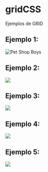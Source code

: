 # gridCSS
Ejemplos de GRID 

## Ejemplo 1:

![Pet Shop Boys](https://i.pinimg.com/originals/78/28/b3/7828b3900873738a7957ad60e9e060f6.jpg)

## Ejemplo 2:

![](https://cdn.shopify.com/s/files/1/0140/7312/products/underdog.jpeg?v=1329180092)

## Ejemplo 3:

![](https://i.pinimg.com/originals/89/9f/55/899f55cc5b7ed2d8c6ea7510f0a41803.png)

## Ejemplo 4:

![](https://cdn.shopify.com/s/files/1/0140/7312/products/bad_religion_3.jpg?v=1334268011.png)

## Ejemplo 5:

![](https://i.pinimg.com/originals/d9/9b/78/d99b78f79222f5f4b3c0eabf6c5d05de.jpg)
